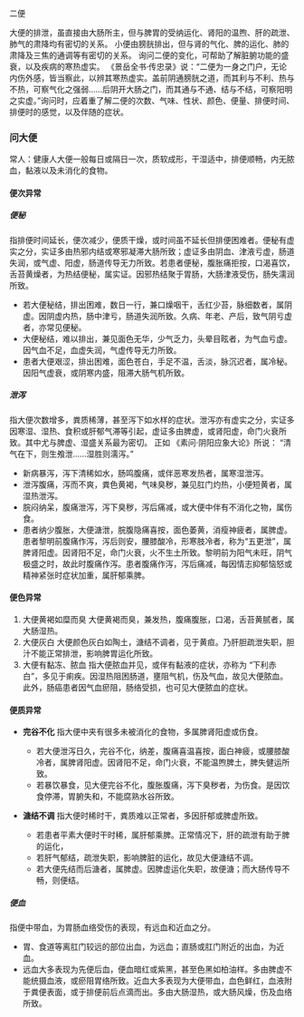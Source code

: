 二便

大便的排泄，虽直接由大肠所主，但与脾胃的受纳运化、肾阳的温煦、肝的疏泄、肺气的肃降均有密切的关系。
小便由膀胱排出，但与肾的气化、脾的运化、肺的肃降及三焦的通调等有密切的关系。
询问二便的变化，可帮助了解脏腑功能的盛衰，以及疾病的寒热虚实。
《景岳全书·传忠录》说：“二便为一身之门户，无论内伤外感，皆当察此，以辨其寒热虚实。盖前阴通膀胱之道，而其利与不利、热与不热，可察气化之强弱……后阴开大肠之门，而其通与不通、结与不结，可察阳明之实虚。”询问时，应着重了解二便的次数、气味、性状、颜色、便量、排便时间、排便时的感觉，以及伴随的症状。




### 问大便
常人：健康人大便一般每日或隔日一次，质软成形，干湿适中，排便顺畅，内无脓血，黏液以及未消化的食物。

#### 便次异常

##### 便秘

指排便时间延长，便次减少，便质干燥，或时间虽不延长但排便困难者。便秘有虚实之分，实证多由热邪内结或寒邪凝滞大肠所致；虚证多由阴血、津液亏虚，肠道失润，或气虚、阳虚，肠道传导无力所致。若患者便秘，腹胀痛拒按，口渴喜饮，舌苔黄燥者，为热结便秘，属实证。因邪热结聚于胃肠，大肠津液受伤，肠失濡润所致。

- 若大便秘结，排出困难，数日一行，兼口燥咽干，舌红少苔，脉细数者，属阴虚。因阴虚内热，肠中津亏，肠道失润所致。久病、年老、产后，致气阴亏虚者，亦常见便秘。
- 大便秘结，难以排出，兼见面色无华，少气乏力，头晕目眩者，为气血亏虚。因气血不足，血虚失润，气虚传导无力所致。
- 患者大便艰涩，排出困难，面色苍白，手足不温，舌淡，脉沉迟者，属冷秘。因阳气虚衰，或阴寒内盛，阻滞大肠气机所致。

##### 泄泻
指大便次数增多，粪质稀薄，甚至泻下如水样的症状。泄泻亦有虚实之分，实证多因寒湿、湿热、食积或肝郁气滞等引起，虚证多由脾虚，或肾阳虚，命门火衰所致。其中尤与脾虚、湿盛关系最为密切。
正如 《素问·阴阳应象大论》所说： “清气在下，则生飧泄……湿胜则濡泻。”

- 新病暴泻，泻下清稀如水，肠鸣腹痛，或伴恶寒发热者，属寒湿泄泻。
- 泄泻腹痛，泻而不爽，粪色黄褐，气味臭秽，兼见肛门灼热，小便短黄者，属湿热泄泻。
- 脘闷纳呆，腹痛泄泻，泻下臭秽，泻后痛减，或大便中伴有不消化之物，属伤食。
- 患者纳少腹胀，大便溏泄，脘腹隐痛喜按，面色萎黄，消瘦神疲者，属脾虚。患者黎明前腹痛作泻，泻后则安，腰膝酸冷，形寒肢冷者，称为“五更泄”，属脾肾阳虚。因肾阳不足，命门火衰，火不生土所致。黎明前为阳气未旺，阴气极盛之时，故此时腹痛作泻。患者腹痛作泻，泻后痛减，每因情志抑郁恼怒或精神紧张时症状加重，属肝郁乘脾。


#### 便色异常
1. 大便黄褐如糜而臭 大便黄褐而臭，兼发热，腹痛腹胀，口渴，舌苔黄腻者，属大肠湿热。
2. 大便灰白 大便颜色灰白如陶土，溏结不调者，见于黄疸。乃肝胆疏泄失职，胆汁不能正常排泄，影响脾胃运化所致。
3. 大便有黏冻、脓血 指大便脓血并见，或伴有黏液的症状，亦称为 “下利赤白”，多见于痢疾。因湿热阻困肠道，壅阻气机，伤及气血，故见大便脓血。此外，肠癌患者因气血瘀阻，肠络受损，也可见大便脓血的症状。

#### 便质异常
- **完谷不化** 指大便中夹有很多未被消化的食物，多属脾肾阳虚或伤食。
	- 若大便泄泻日久，完谷不化，纳差，腹痛喜温喜按，面白神疲，或腰膝酸冷者，属脾肾阳虚。因肾阳不足，命门火衰，不能温煦脾土，脾失健运所致。
	- 若暴饮暴食，见大便完谷不化，腹胀腹痛，泻下臭秽者，为伤食。是因饮食停滞，胃腑失和，不能腐熟水谷所致。

- **溏结不调** 指大便时稀时干，粪质难以正常者，多因肝郁或脾虚所致。
	- 若患者平素大便时干时稀，属肝郁乘脾。正常情况下，肝的疏泄有助于脾的运化，
	- 若肝气郁结，疏泄失职，影响脾脏的运化，故见大便溏结不调。
	- 若大便先结而后溏者，属脾虚。因脾虚运化失职，故便溏；而大肠传导不畅，则便结。

##### 便血
  指便中带血，为胃肠血络受伤的表现，有远血和近血之分。
- 胃、食道等离肛门较远的部位出血，为远血；直肠或肛门附近的出血，为近血。
- 远血大多表现为先便后血，便血暗红或紫黑，甚至色黑如柏油样。多由脾虚不能统摄血液，或瘀阻胃络所致。近血大多表现为大便带血，血色鲜红，血液附于粪便表面，或于排便前后点滴而出。多由大肠湿热，或大肠风燥，伤及血络所致。

















